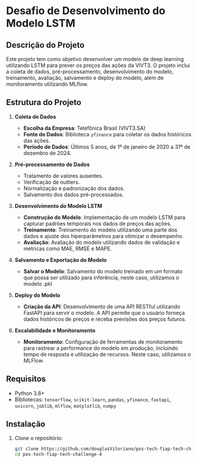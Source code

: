 # Desafio de Desenvolvimento do Modelo LSTM


## Descrição do Projeto

Este projeto tem como objetivo desenvolver um modelo de deep learning utilizando LSTM para prever os preços das ações da VIVT3. O projeto inclui a coleta de dados, pré-processamento, desenvolvimento do modelo, treinamento, avaliação, salvamento e deploy do modelo, além de monitoramento utilizando MLflow.

## Estrutura do Projeto

1. **Coleta de Dados**
   - **Escolha da Empresa**: Telefônica Brasil (VIVT3.SA)
   - **Fonte de Dados**: Biblioteca `yfinance` para coletar os dados históricos das ações.
   - **Período de Dados**: Últimos 5 anos, de 1º de janeiro de 2020 a 31º de dezembro de 2024.

2. **Pré-processamento de Dados**
   - Tratamento de valores ausentes.
   - Verificação de outliers.
   - Normalização e padronização dos dados.
   - Salvamento dos dados pré-processados.

3. **Desenvolvimento do Modelo LSTM**
   - **Construção do Modelo**: Implementação de um modelo LSTM para capturar padrões temporais nos dados de preços das ações.
   - **Treinamento**: Treinamento do modelo utilizando uma parte dos dados e ajuste dos hiperparâmetros para otimizar o desempenho.
   - **Avaliação**: Avaliação do modelo utilizando dados de validação e métricas como MAE, RMSE e MAPE.

4. **Salvamento e Exportação do Modelo**
   - **Salvar o Modelo**: Salvamento do modelo treinado em um formato que possa ser utilizado para inferência, neste caso, utilizamos o modelo .pkl

5. **Deploy do Modelo**
   - **Criação da API**: Desenvolvimento de uma API RESTful utilizando FastAPI para servir o modelo. A API permite que o usuário forneça dados históricos de preços e receba previsões dos preços futuros.

6. **Escalabilidade e Monitoramento**
   - **Monitoramento**: Configuração de ferramentas de monitoramento para rastrear a performance do modelo em produção, incluindo tempo de resposta e utilização de recursos. Neste caso, utilizamos o MLFlow.

## Requisitos

- Python 3.8+
- Bibliotecas: `tensorflow`, `scikit-learn`, `pandas`, `yfinance`, `fastapi`, `uvicorn`, `joblib`, `mlflow`, `matplotlib`, `numpy`

## Instalação

1. Clone o repositório:
   ```sh
   git clone https://github.com/douglasVitoriano/pos-tech-fiap-tech-challenge-4.git
   cd pos-tech-fiap-tech-challenge-4
